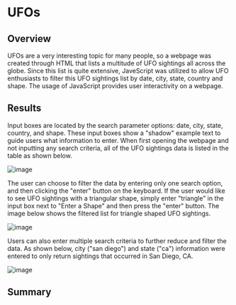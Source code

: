 # UFOs

## Overview
UFOs are a very interesting topic for many people, so a webpage was created through HTML that lists a multitude of UFO sightings all across the globe. Since this list is quite extensive, JaveScript was utilized to allow UFO enthusiasts to filter this UFO sightings list by date, city, state, country and shape. The usage of JavaScript provides user interactivity on a webpage.


## Results
Input boxes are located by the search parameter options: date, city, state, country, and shape. These input boxes show a "shadow" example text to guide users what information to enter.  When first opening the webpage and not inputting any search criteria, all of the UFO sightings data is listed in the table as shown below.

![image](https://user-images.githubusercontent.com/89353378/143731661-c7190b63-f183-4574-8bfb-0e8758fec14f.png)

The user can choose to filter the data by entering only one search option, and then clicking the "enter" button on the keyboard. If the user would like to see UFO sightings with a triangular shape, simply enter "triangle" in the input box next to "Enter a Shape" and then press the "enter" button. The image below shows the filtered list for triangle shaped UFO sightings.

![image](https://user-images.githubusercontent.com/89353378/143731781-3978be97-16bc-4677-941a-addc4c748076.png)


Users can also enter multiple search criteria to further reduce and filter the data. As shown below, city ("san diego") and state ("ca") information were entered to only return sightings that occurred in San Diego, CA.

![image](https://user-images.githubusercontent.com/89353378/143731726-d71a7833-da0e-45d6-9ced-6b1546e4f9d9.png)


## Summary
